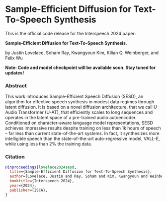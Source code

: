 # Sample-Efficient Diffusion for Text-To-Speech Synthesis

This is the official code release for the Interspeech 2024 paper:

**Sample-Efficient Diffusion for Text-To-Speech Synthesis**.

by Justin Lovelace, Soham Ray, Kwangyoun Kim, Kilian Q. Weinberger, and Felix Wu

**Note: Code and model checkpoint will be available soon. Stay tuned for updates!**

### Abstract
This work introduces Sample-Efficient Speech Diffusion (SESD), an algorithm for effective speech synthesis in modest data regimes through latent diffusion. It is based on a novel diffusion architecture, that we call U-Audio Transformer (U-AT), that efficiently scales to long sequences and operates in the latent space of a pre-trained audio autoencoder. Conditioned on character-aware language model representations, SESD  achieves impressive results despite training on less than 1k hours of speech – far less than current state-of-the-art systems. In fact, it synthesizes more intelligible speech than the state-of-the-art auto-regressive model, VALL-E, while using less than 2% the training data.
### Citation
```bibtex
@inproceedings{lovelace2024sesd,
  title={Sample-Efficient Diffusion for Text-To-Speech Synthesis},
  author={Lovelace, Justin and Ray, Soham and Kim, Kwangyoun and Weinberger, Kilian Q. and Wu, Felix},
  booktitle={Interspeech 2024},
  year={2024},
  publisher={ISCA},
}
